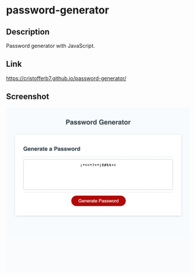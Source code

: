 # password-generator

## Description
Password generator with JavaScript.

## Link 
https://cristofferb7.github.io/password-generator/


## Screenshot
![Screenshot](./Assets/images/password-generator.png)



<!-- description, screenshot, and link to deployed application. -->